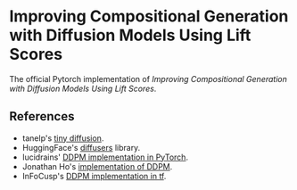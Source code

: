 # Improving Compositional Generation with Diffusion Models Using Lift Scores

The official Pytorch implementation of *Improving Compositional Generation with Diffusion Models Using Lift Scores*.

## References

* tanelp's [tiny diffusion](https://github.com/tanelp/tiny-diffusion).
* HuggingFace's [diffusers](https://github.com/huggingface/diffusers) library.
* lucidrains' [DDPM implementation in PyTorch](https://github.com/lucidrains/denoising-diffusion-pytorch).
* Jonathan Ho's [implementation of DDPM](https://github.com/hojonathanho/diffusion).
* InFoCusp's [DDPM implementation in tf](https://github.com/InFoCusp/diffusion_models).


